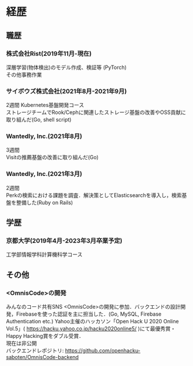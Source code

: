 # 経歴
## 職歴
### 株式会社Rist(2019年11月-現在)
深層学習(物体検出)のモデル作成、検証等 (PyTorch)  
その他事務作業
### サイボウズ株式会社(2021年8月-2021年9月)
2週間 Kubernetes基盤開発コース  
ストレージチームでRook/Cephに関連したストレージ基盤の改善やOSS貢献に取り組んだ(Go, shell script)
### Wantedly, Inc.(2021年8月)
3週間  
Visitの推薦基盤の改善に取り組んだ(Go)
### Wantedly, Inc.(2021年3月)
2週間  
Perkの検索における課題を調査．解決策としてElasticsearchを導入し，検索基盤を整備した(Ruby on Rails)

## 学歴
### 京都大学(2019年4月-2023年3月卒業予定)
工学部情報学科計算機科学コース

## その他
### \<OmnisCode\>の開発
みんなのコード共有SNS \<OmnisCode\>の開発に参加．バックエンドの設計開発，Firebaseを使った認証を主に担当した．(Go, MySQL, Firebase Authentication etc.)
Yahoo主催のハッカソン「Open Hack U 2020 Online Vol.5」( https://hacku.yahoo.co.jp/hacku2020online5/ )にて最優秀賞・Happy Hacking賞をダブル受賞．  
現在は非公開  
バックエンドレポジトリ: https://github.com/openhacku-saboten/OmnisCode-backend
